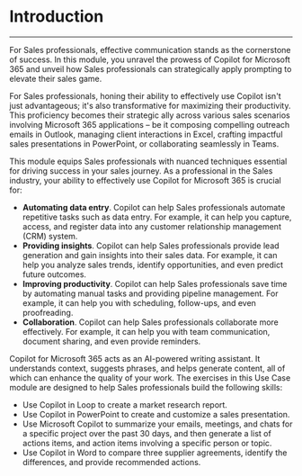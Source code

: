 
# Introduction
---
For Sales professionals, effective communication stands as the cornerstone of success. In this module, you unravel the prowess of Copilot for Microsoft 365 and unveil how Sales professionals can strategically apply prompting to elevate their sales game.

For Sales professionals, honing their ability to effectively use Copilot isn't just advantageous; it's also transformative for maximizing their productivity. This proficiency becomes their strategic ally across various sales scenarios involving Microsoft 365 applications – be it composing compelling outreach emails in Outlook, managing client interactions in Excel, crafting impactful sales presentations in PowerPoint, or collaborating seamlessly in Teams.<br>

This module equips Sales professionals with nuanced techniques essential for driving success in your sales journey. As a professional in the Sales industry, your ability to effectively use Copilot for Microsoft 365 is crucial for:

 -  **Automating data entry**. Copilot can help Sales professionals automate repetitive tasks such as data entry. For example, it can help you capture, access, and register data into any customer relationship management (CRM) system.<br>
 -  **Providing insights**. Copilot can help Sales professionals provide lead generation and gain insights into their sales data. For example, it can help you analyze sales trends, identify opportunities, and even predict future outcomes.<br>
 -  **Improving productivity**. Copilot can help Sales professionals save time by automating manual tasks and providing pipeline management. For example, it can help you with scheduling, follow-ups, and even proofreading.<br>
 -  **Collaboration**. Copilot can help Sales professionals collaborate more effectively. For example, it can help you with team communication, document sharing, and even provide reminders.

Copilot for Microsoft 365 acts as an AI-powered writing assistant. It understands context, suggests phrases, and helps generate content, all of which can enhance the quality of your work. The exercises in this Use Case module are designed to help Sales professionals build the following skills:<br>

 -  Use Copilot in Loop to create a market research report.
 -  Use Copilot in PowerPoint to create and customize a sales presentation.
 -  Use Microsoft Copilot to summarize your emails, meetings, and chats for a specific project over the past 30 days, and then generate a list of actions items, and action items involving a specific person or topic.
 -  Use Copilot in Word to compare three supplier agreements, identify the differences, and provide recommended actions.
